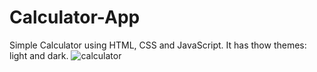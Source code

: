 # Calculator-App
Simple Calculator using HTML, CSS and JavaScript. It has thow themes: light and dark.
![calculator](https://github.com/user-attachments/assets/85a47e4d-4959-459e-96db-9a0aff10569f)
